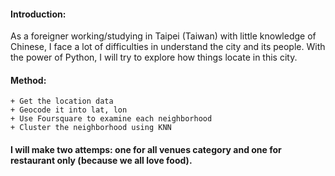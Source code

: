 #### Introduction:
As a foreigner working/studying in Taipei (Taiwan) with little knowledge of Chinese, I face a lot of difficulties in understand the city and its people. With the power of Python, I will try to explore how things locate in this city.

#### Method:
~~~
+ Get the location data
+ Geocode it into lat, lon
+ Use Foursquare to examine each neighborhood
+ Cluster the neighborhood using KNN
~~~
#### I will make two attemps: one for all venues category and one for restaurant only (because we all love food). 
